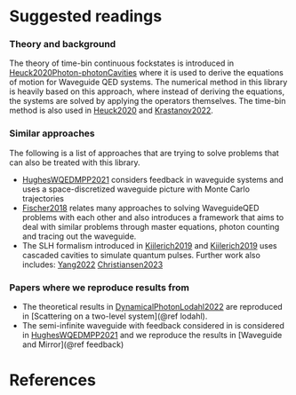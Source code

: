 # Suggested readings

### Theory and background
The theory of time-bin continuous fockstates is introduced in [Heuck2020Photon-photonCavities](@cite) where it is used to derive the equations of motion for Waveguide QED systems. The numerical method in this library is heavily based on this approach, where instead of deriving the equations, the systems are solved by applying the operators themselves. The time-bin method is also used in [Heuck2020](@cite) and [Krastanov2022](@cite).

### Similar approaches

The following is a list of approaches that are trying to solve problems that can also be treated with this library.
* [HughesWQEDMPP2021](@cite) considers feedback in waveguide systems and uses a space-discretized waveguide picture with Monte Carlo trajectories
* [Fischer2018](@cite) relates many approaches to solving WaveguideQED problems with each other and also introduces a framework that aims to deal with similar problems through master equations, photon counting and tracing out the waveguide.
* The SLH formalism introduced in [Kiilerich2019](@cite) and [Kiilerich2019](@cite) uses cascaded cavities to simulate quantum pulses. Further work also includes: [Yang2022](@cite) [Christiansen2023](@cite)

### Papers where we reproduce results from
* The theoretical results in [DynamicalPhotonLodahl2022](@cite) are reproduced in [Scattering on a two-level system](@ref lodahl).
* The semi-infinite waveguide with feedback considered in is considered in [HughesWQEDMPP2021](@cite) and we reproduce the results in [Waveguide and Mirror](@ref feedback)


# References
```@bibliography
```
